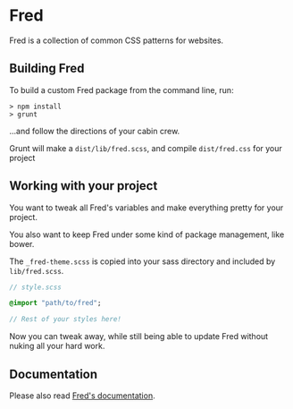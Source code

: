 # Fred

Fred is a collection of common CSS patterns for websites.

## Building Fred
 
To build a custom Fred package from the command line, run:

```
> npm install
> grunt
```

...and follow the directions of your cabin crew.

Grunt will make a `dist/lib/fred.scss`, and compile `dist/fred.css` for your project


## Working with your project

You want to tweak all Fred's variables and make everything pretty for your project.

You also want to keep Fred under some kind of package management, like bower. 

The `_fred-theme.scss` is copied into your sass directory and included by `lib/fred.scss`.


```sass
// style.scss

@import "path/to/fred";

// Rest of your styles here!

```

Now you can tweak away, while still being able to update Fred without nuking all your hard work.

## Documentation



Please also read [Fred's documentation](http://springload.github.io/Fred.scss/).

